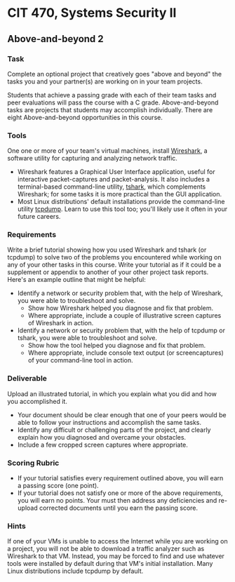 # CIT 470, Systems Security II
## Above-and-beyond 2
### Task
Complete an optional project that creatively goes "above and beyond" the tasks you and your partner(s) are working on in your team projects.

Students that achieve a passing grade with each of their team tasks and peer evaluations will pass the course with a C grade. Above-and-beyond tasks are projects that students may accomplish individually. There are eight Above-and-beyond opportunities in this course.

### Tools
One one or more of your team's virtual machines, install [Wireshark](https://www.wireshark.org/), a software utility for capturing and analyzing network traffic.
- Wireshark features a Graphical User Interface application, useful for interactive packet-captures and packet-analysis.
It also includes a terminal-based command-line utility, [tshark](https://www.wireshark.org/docs/wsug_html_chunked/AppToolstshark.html),
which complements Wireshark; for some tasks it is more practical than the GUI application.
- Most Linux distributions' default installations provide the command-line utility [tcpdump](https://www.tcpdump.org/).
Learn to use this tool too; you'll likely use it often in your future careers.

### Requirements
Write a brief tutorial showing how you used Wireshark and tshark (or tcpdump)
to solve two of the problems you encountered while working on any of your other tasks in this course.
Write your tutorial as if it could be a supplement or appendix to another of your other project task reports.
Here's an example outline that might be helpful:
- Identify a network or security problem that, with the help of Wireshark, you were able to troubleshoot and solve.
  - Show how Wireshark helped you diagnose and fix that problem.
  - Where appropriate, include a couple of illustrative screen captures of Wireshark in action.
- Identify a network or security problem that, with the help of tcpdump or tshark, you were able to troubleshoot and solve.
  - Show how the tool helped you diagnose and fix that problem.
  - Where appropriate, include console text output (or screencaptures) of your command-line tool in action.

### Deliverable
Upload an illustrated tutorial, in which you explain what you did and how you accomplished it.

- Your document should be clear enough that one of your peers would be able to follow your instructions and accomplish the same tasks.
- Identify any difficult or challenging parts of the project, and clearly explain how you diagnosed and overcame your obstacles.
- Include a few cropped screen captures where appropriate.

### Scoring Rubric
- If your tutorial satisfies every requirement outlined above, you will earn a passing score (one point).
- If your tutorial does not satisfy one or more of the above requirements, you will earn no points. Your must then address any deficiencies and re-upload corrected documents until you earn the passing score.

### Hints
If one of your VMs is unable to access the Internet while you are working on a project,
you will not be able to download a traffic analyzer such as Wireshark to that VM.
Instead, you may be forced to find and use whatever tools were installed by default during that VM's initial installation.
Many Linux distributions include tcpdump by default.
